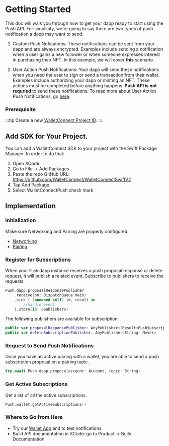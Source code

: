 # Getting Started

This doc will walk you through how to get your dapp ready to start using the Push API. For simplicity, we're going to say there are two types of push notification a dapp may want to send.

1. Custom Push Nofications: These notifications can be sent from your dapp and are always encrypted. Examples include sending a notification when a user gains a new follower or when someone expresses interest in purchasing their NFT. In this example, we will cover **this** scenario.

2. User Action Push Notifications: Your dapp will send these notifications when you need the user to sign or send a transaction from their wallet. Examples include authorizing your dapp or minting an NFT. These actions must be completed before anything happens. **Push API is not requried** to send these notifications. To read more about User Action Push Notifications, go [here](../../echo/usage.md).

### Prerequisite

:::tip
Create a new [WalletConnect Project ID](../../../cloud/explorer.md#setting-up-a-new-project).
:::

## Add SDK for Your Project.

You can add a WalletConnect SDK to your project with the Swift Package Manager. In order to do that:

1. Open XCode
2. Go to File -> Add Packages
3. Paste the repo GitHub URL: https://github.com/WalletConnect/WalletConnectSwiftV2
4. Tap Add Package
5. Select WalletConnectPush check mark

## Implementation

### Initialization

Make sure Networking and Pairing are properly configured.
- [Networking](../../core/networking-configuration.md)
- [Pairing](../../core/pairing-usage.md)

### Register for Subscriptions

When your `Push` dapp instance receives a push proposal response or delete request, it will publish a related event. Subscribe to publishers to receive the requests.

```swift
Push.dapp.proposalResponsePublisher
    .receive(on: DispatchQueue.main)
    .sink { [unowned self] id, result in
        //handle event
    }.store(in: &publishers)
```
The following publishers are available for subscription:

```swift
public var proposalResponsePublisher: AnyPublisher<(Result<PushSubscription, PushError>), Never> 
public var deleteSubscriptionPublisher: AnyPublisher<String, Never> 
```

### Request to Send Push Notifications

Once you have an active pairing with a wallet, you are able to send a push subscription proposal on a pairing topic.

```swift
try await Push.dapp.propose(account: Account, topic: String)
```

### Get Active Subscriptions

Get a list of all the active subscriptions.

```swift 
Push.wallet.getActiveSubscriptions()
```

### Where to Go from Here
- Try our [Wallet App](https://github.com/WalletConnect/WalletConnectSwiftV2/tree/main/Example/WalletApp) and to test notifications.
- Build API documentation in XCode: go to Product -> Build Documentation
